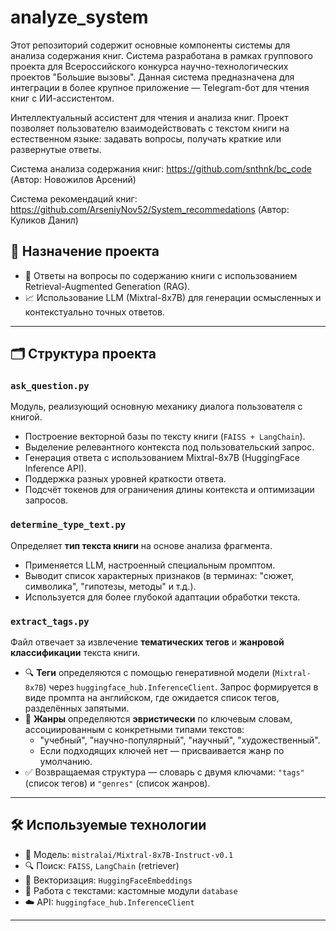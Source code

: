 # analyze_system

Этот репозиторий содержит основные компоненты системы для анализа содержания книг. Система разработана в рамках группового проекта для Всероссийского конкурса научно-технологических проектов "Большие вызовы". Данная система предназначена для интеграции в более крупное приложение — Telegram-бот для чтения книг с ИИ-ассистентом.

Интеллектуальный ассистент для чтения и анализа книг. Проект позволяет пользователю взаимодействовать с текстом книги на естественном языке: задавать вопросы, получать краткие или развернутые ответы.

Система анализа содержания книг: https://github.com/snthnk/bc_code  (Автор: Новожилов Арсений)

Система рекомендаций книг: https://github.com/ArseniyNov52/System_recommedations (Автор: Куликов Данил)

## 🚀 Назначение проекта

- 💬 Ответы на вопросы по содержанию книги с использованием Retrieval-Augmented Generation (RAG).
- 📈 Использование LLM (Mixtral-8x7B) для генерации осмысленных и контекстуально точных ответов.

---

## 🗂 Структура проекта

### `ask_question.py`

Модуль, реализующий основную механику диалога пользователя с книгой.

- Построение векторной базы по тексту книги (`FAISS + LangChain`).
- Выделение релевантного контекста под пользовательский запрос.
- Генерация ответа с использованием Mixtral-8x7B (HuggingFace Inference API).
- Поддержка разных уровней краткости ответа.
- Подсчёт токенов для ограничения длины контекста и оптимизации запросов.

### `determine_type_text.py`

Определяет **тип текста книги** на основе анализа фрагмента.

- Применяется LLM, настроенный специальным промптом.
- Выводит список характерных признаков (в терминах: "сюжет, символика", "гипотезы, методы" и т.д.).
- Используется для более глубокой адаптации обработки текста.

### `extract_tags.py`

Файл отвечает за извлечение **тематических тегов** и **жанровой классификации** текста книги.

- 🔍 **Теги** определяются с помощью генеративной модели (`Mixtral-8x7B`) через `huggingface_hub.InferenceClient`. Запрос формируется в виде промпта на английском, где ожидается список тегов, разделённых запятыми.
- 🧠 **Жанры** определяются **эвристически** по ключевым словам, ассоциированным с конкретными типами текстов:
  - "учебный", "научно-популярный", "научный", "художественный".
  - Если подходящих ключей нет — присваивается жанр по умолчанию.
- ✅ Возвращаемая структура — словарь с двумя ключами: `"tags"` (список тегов) и `"genres"` (список жанров).

---

## 🛠 Используемые технологии

- 🧠 Модель: `mistralai/Mixtral-8x7B-Instruct-v0.1`
- 🔍 Поиск: `FAISS`, `LangChain` (retriever)
- 🧾 Векторизация: `HuggingFaceEmbeddings`
- 💾 Работа с текстами: кастомные модули `database`
- ☁️ API: `huggingface_hub.InferenceClient`

---

